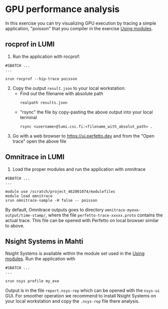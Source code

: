 # GPU performance analysis

In this exercise you can try visualizing GPU execution by
tracing a simple application, "poisson" that you compiler in the
exercise [Using modules](using-modules).

## rocprof in LUMI

1. Run the application with rocprof:
```
#SBATCH ...
...

srun rocprof --hip-trace poisson
```

2. Copy the output `result.json` to your local workstation:
   - Find out the filename with absolute path
     ```
     realpath results.json
     ```
   - "rsync" the file by copy-pasting the above output into your local terminal
     ```
     rsync <username>@lumi.csc.fi:<filename_with_absolut_path> .
     ```
3. Go with a web browser to https://ui.perfetto.dev and from the "Open trace" open
   the above file

## Omnitrace in LUMI

1. Load the proper modules and run the application with omnitrace
```
#SBATCH ...
...

module use /scratch/project_462001074/modulefiles
module load omnitrace
srun omnitrace-sample -H false -- poisson
```

By default, Omnitrace outputs goes to directory `omnitrace-myexe-output/time-stamp/`, where the file `perfetto-trace-xxxxx.proto`
contains the actual trace. This file can be opened with Perfetto on local browser similar to above.

## Nsight Systems in Mahti

Nsight Systems is available within the module set used in the [Using modules](using-modules).
Run the application with
```
#SBATCH ...
...

srun nsys profile my_exe
```

Output is in the file `report.nsys-rep` which can be opened with the `nsys-ui` GUI.
For smoother operation we recommend to install Nsight Systems on your local workstation and copy the `.nsys-rep` file there analysis. 
